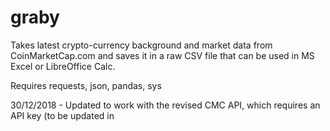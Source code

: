 # graby

Takes latest crypto-currency background and market data from CoinMarketCap.com and saves it in a raw CSV file 
that can be used in MS Excel or LibreOffice Calc.

Requires requests, json, pandas, sys

30/12/2018 - Updated to work with the revised CMC API, which requires an API key (to be updated in 
